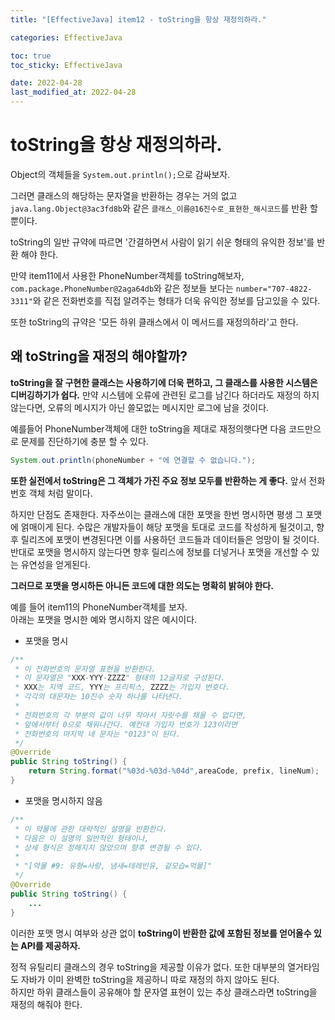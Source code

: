 ```yaml
---
title: "[EffectiveJava] item12 - toString을 항상 재정의하라."

categories: EffectiveJava

toc: true
toc_sticky: EffectiveJava

date: 2022-04-28
last_modified_at: 2022-04-28
---
```


# toString을 항상 재정의하라.

Object의 객체들을 `System.out.println();`으로 감싸보자.

그러면 클래스의 해당하는 문자열을 반환하는 경우는 거의 없고 `java.lang.Object@3ac3fd8b`와 같은 `클래스_이름@16진수로_표현한_해시코드`를 반환 할 뿐이다.

toString의 일반 규약에 따르면 '간결하면서 사람이 읽기 쉬운 형태의 유익한 정보'를 반환 해야 한다.

만약 item11에서 사용한 PhoneNumber객체를 toString해보자, `com.package.PhoneNumber@2aga64db`와 같은 정보들 보다는 `number="707-4822-3311"`와 같은 전화번호를 직접 알려주는 형태가 더욱 유익한 정보를 담고있을 수 있다.

또한 toString의 규약은 '모든 하위 클래스에서 이 메서드를 재정의하라'고 한다.

## 왜 toString을 재정의 해야할까?

**toString을 잘 구현한 클래스는 사용하기에 더욱 편하고, 그 클래스를 사용한 시스템은 디버깅하기가 쉽다.** 만약 시스템에 오류에 관련된 로그를 남긴다 하더라도 재정의 하지않는다면, 오류의 메시지가 아닌 쓸모없는 메시지만 로그에 남을 것이다.

예를들어 PhoneNumber객체에 대한 toString을 제대로 재정의햇다면 다음 코드만으로 문제를 진단하기에 충분 할 수 있다.

```java
System.out.println(phoneNumber + "에 연결할 수 없습니다.");
```

**또한 실전에서 toString은 그 객체가 가진 주요 정보 모두를 반환하는 게 좋다.** 앞서 전화번호 객체 처럼 말이다.

하지만 단점도 존재한다. 자주쓰이는 클래스에 대한 포맷을 한번 명시하면 평생 그 포맷에 얽매이게 된다. 수많은 개발자들이 해당 포맷을 토대로 코드를 작성하게 될것이고, 향후 릴리즈에 포맷이 변경된다면 이를 사용하던 코드들과 데이터들은 엉망이 될 것이다.  
반대로 포맷을 명시하지 않는다면 향후 릴리스에 정보를 더넣거나 포맷을 개선할 수 있는 유연성을 얻게된다.

**그러므로 포맷을 명시하든 아니든 코드에 대한 의도는 명확히 밝혀야 한다.**

예를 들어 item11의 PhoneNumber객체를 보자.  
아래는 포맷을 명시한 예와 명시하지 않은 예시이다.

- 포맷을 명시

```java
/**
 * 이 전화번호의 문자열 표현을 반환한다.
 * 이 문자열은 "XXX-YYY-ZZZZ" 형태의 12글자로 구성된다.
 * XXX는 지역 코드, YYY는 프리픽스, ZZZZ는 가입자 번호다.
 * 각각의 대문자는 10진수 숫자 하나를 나타낸다.
 * 
 * 전화번호의 각 부분의 값이 너무 작아서 자릿수를 채울 수 없다면,
 * 앞에서부터 0으로 채워나간다. 예컨대 가입자 번호가 123이라면
 * 전화번호의 마지막 네 문자는 "0123"이 된다.
 */
@Override
public String toString() {
    return String.format("%03d-%03d-%04d",areaCode, prefix, lineNum);
}
```

- 포맷을 명시하지 않음

```java
/**
 * 이 약물에 관한 대략적인 설명을 반환한다.
 * 다음은 이 설명의 일반적인 형태이나,
 * 상세 형식은 정해지지 않았으며 향후 변경될 수 있다.
 * 
 * "[약물 #9: 유형=사랑, 냄새=테레빈유, 겉모습=먹물]"
 */
@Override
public String toString() {
    ...
}
```

이러한 포맷 명시 여부와 상관 없이 **toString이 반환한 값에 포함된 정보를 얻어올수 있는 API를 제공하자.**

정적 유틸리티 클래스의 경우 toString을 제공할 이유가 없다. 또한 대부분의 열거타임 도 자바가 이미 완벽한 toString을 제공하니 따로 재정의 하지 않아도 된다.  
하지만 하위 클래스들이 공유해야 할 문자열 표현이 있는 추상 클래스라면 toString을 재정의 해줘야 한다.
